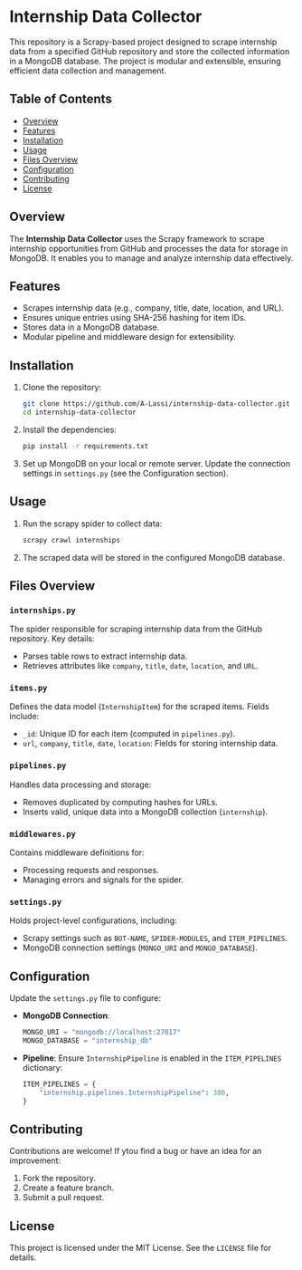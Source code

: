 # Internship Data Collector

This repository is a Scrapy-based project designed to scrape internship data from a specified GitHub repository and store the collected information in a MongoDB database. The project is modular and extensible, ensuring efficient data collection and management.

## Table of Contents

- [Overview](#overview)
- [Features](#features)
- [Installation](#installation)
- [Usage](#usage)
- [Files Overview](#files-overview)
- [Configuration](#configuration)
- [Contributing](#contributing)
- [License](#license)

## Overview

The **Internship Data Collector** uses the Scrapy framework to scrape internship opportunities from GitHub and processes the data for storage in MongoDB. It enables you to manage and analyze internship data effectively.

## Features

- Scrapes internship data (e.g., company, title, date, location, and URL).
- Ensures unique entries using SHA-256 hashing for item IDs.
- Stores data in a MongoDB database.
- Modular pipeline and middleware design for extensibility.

## Installation

1. Clone the repository:
   ```bash
   git clone https://github.com/A-Lassi/internship-data-collector.git
   cd internship-data-collector
2. Install the dependencies:
   ```bash
   pip install -r requirements.txt
3. Set up MongoDB on your local or remote server. Update the connection settings in `settings.py` (see the Configuration section).

## Usage

1. Run the scrapy spider to collect data:
   ```bash
   scrapy crawl internships
2. The scraped data will be stored in the configured MongoDB database.

## Files Overview

### `internships.py`
The spider responsible for scraping internship data from the GitHub repository.
Key details:
- Parses table rows to extract internship data.
- Retrieves attributes like `company`, `title`,  `date`, `location`, and `URL`.

### `items.py`
Defines the data model (`InternshipItem`) for the scraped items. Fields include:
- `_id`: Unique ID for each item (computed in `pipelines.py`).
- `url`, `company`, `title`, `date`, `location`: Fields for storing internship data.

### `pipelines.py`
Handles data processing and storage:
- Removes duplicated by computing hashes for URLs.
- Inserts valid, unique data into a MongoDB collection (`internship`).

### `middlewares.py`
Contains middleware definitions for:
- Processing requests and responses.
- Managing errors and signals for the spider.

### `settings.py`
Holds project-level configurations, including:
- Scrapy settings such as `BOT-NAME`, `SPIDER-MODULES`, and `ITEM_PIPELINES`.
- MongoDB connection settings (`MONGO_URI` and `MONGO_DATABASE`).

## Configuration

Update the `settings.py` file to configure:
- **MongoDB Connection**:
  ```python
  MONGO_URI = "mongodb://localhost:27017"
  MONGO_DATABASE = "internship_db"
- **Pipeline**: Ensure `InternshipPipeline` is enabled in the `ITEM_PIPELINES` dictionary:
  ```python
  ITEM_PIPELINES = {
      "internship.pipelines.InternshipPipeline": 300,
  }

## Contributing

Contributions are welcome! If ytou find a bug or have an idea for an improvement:
1. Fork the repository.
2. Create a feature branch.
3. Submit a pull request.

## License

This project is licensed under the MIT License. See the `LICENSE` file for details.

